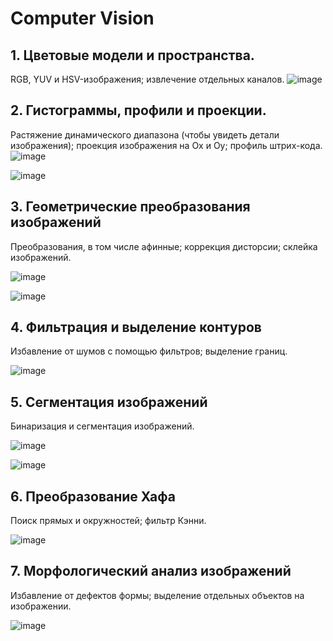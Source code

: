 # Computer Vision

## 1. Цветовые модели и пространства.
RGB, YUV и HSV-изображения; извлечение отдельных каналов.
![image](https://github.com/user-attachments/assets/38627e80-2664-4a5f-aa11-c9ae2be0d1ed)


## 2. Гистограммы, профили и проекции.
Растяжение динамического диапазона (чтобы увидеть детали изображения); проекция изображения на Ox и Oy; профиль штрих-кода.
 ![image](https://github.com/user-attachments/assets/ffe34bc2-f82a-42a3-923a-68e2e12571f6)


![image](https://github.com/user-attachments/assets/ab36cbaf-dc58-4a30-820f-a09c9482fb27)


## 3. Геометрические преобразования изображений
Преобразования, в том числе афинные; коррекция дисторсии; склейка изображений.

![image](https://github.com/user-attachments/assets/baa5632e-56de-4b41-b7a2-4226dc635bc9)


![image](https://github.com/user-attachments/assets/efc92d4b-6a6c-4947-a611-a6e039cc1b1e)


## 4. Фильтрация и выделение контуров
Избавление от шумов с помощью фильтров; выделение границ.

![image](https://github.com/user-attachments/assets/8cd87492-0edd-44a4-89bf-f1688dc30949)


## 5. Сегментация изображений
Бинаризация и сегментация изображений.

![image](https://github.com/user-attachments/assets/c582983c-dd8f-4da4-8f4a-719caca0ff65)


![image](https://github.com/user-attachments/assets/c495fe41-1890-4338-95b8-6d0cfa02c8bb)


## 6. Преобразование Хафа
Поиск прямых и окружностей; фильтр Кэнни.

![image](https://github.com/user-attachments/assets/32e7f3be-1cac-41ba-8886-f0646993ba78)


## 7. Морфологический анализ изображений
Избавление от дефектов формы; выделение отдельных объектов на изображении.

![image](https://github.com/user-attachments/assets/cc796645-0b0d-499f-8548-9df03b358f7e)

